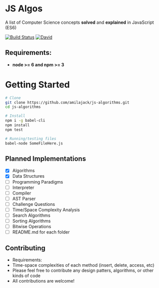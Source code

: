 JS Algos
============
A list of Computer Science concepts **solved** and **explained** in JavaScript (ES6)

[![Build Status](https://travis-ci.org/amilajack/js-algorithms.svg?branch=master)](https://travis-ci.org/amilajack/js-algorithms)
[![David](https://img.shields.io/david/dev/amilajack/js-algorithms.svg?maxAge=86400)](https://david-dm.org/amilajack/js-algorithms?type=dev)

## Requirements:
* **node >= 6 and npm >= 3**

# Getting Started
```bash
# Clone
git clone https://github.com/amilajack/js-algorithms.git
cd js-algorithms

# Install
npm i -g babel-cli
npm install
npm test

# Running/testing files
babel-node SomeFileHere.js
```

## Planned Implementations
- [x] Algorithms
- [x] Data Structures
- [ ] Programming Paradigms
- [ ] Interpreter
- [ ] Compiler
- [ ] AST Parser
- [ ] Challenge Questions
- [ ] Time/Space Complexity Analysis
- [ ] Search Algorithms
- [ ] Sorting Algorithms
- [ ] Bitwise Operations
- [ ] README.md for each folder

## Contributing
* Requirements:
 * Time-space complexities of each method (insert, delete, access, etc)
* Please feel free to contribute any design patters, algorithms, or other kinds of code
* All contributions are welcome!
